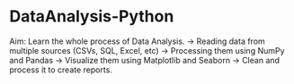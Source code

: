 # DataAnalysis-Python
Aim: Learn the whole process of Data Analysis.
-> Reading data from multiple sources (CSVs, SQL, Excel, etc)
-> Processing them using NumPy and Pandas
-> Visualize them using Matplotlib and Seaborn 
-> Clean and process it to create reports.
